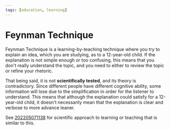 ```yaml
---
tags: [education, learning]
---
```


# Feynman Technique

Feynman Technique is a learning-by-teaching technique where you try to explain
an idea, which you are studying, as to a 12-year-old child. If the explanation
is not simple enough or too confusing, this means that you don't really
understand the topic, and you need to either to review the topic or refine your
rhetoric.

That being said, it is not **scientifically tested**, and its theory is
contradictory. Since different people have different cognitive ability, some
information will lose due to the simplification in order for the listener to
understand. This means that although the explanation could satisfy for a
12-year-old child, it doesn't necessarily mean that the explanation is clear and
verbose to more advance leaner.

See [202205071138](202205071138.md) for scientific approach to learning or
teaching that is similar to this.
